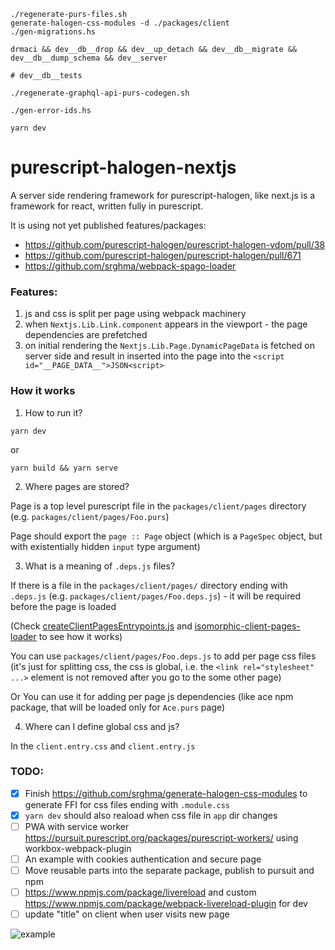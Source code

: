 ```
./regenerate-purs-files.sh
generate-halogen-css-modules -d ./packages/client
./gen-migrations.hs

drmaci && dev__db__drop && dev__up_detach && dev__db__migrate && dev__db__dump_schema && dev__server

# dev__db__tests

./regenerate-graphql-api-purs-codegen.sh

./gen-error-ids.hs

yarn dev
```

# purescript-halogen-nextjs

A server side rendering framework for purescript-halogen, like next.js is a framework for react,
written fully in purescript.

It is using not yet published features/packages:
- https://github.com/purescript-halogen/purescript-halogen-vdom/pull/38
- https://github.com/purescript-halogen/purescript-halogen/pull/671
- https://github.com/srghma/webpack-spago-loader

### Features:

1. js and css is split per page using webpack machinery
1. when `Nextjs.Lib.Link.component` appears in the viewport - the page dependencies are prefetched
1. on initial rendering the `Nextjs.Lib.Page.DynamicPageData` is fetched on server side and result in
inserted into the page into the `<script id="__PAGE_DATA__">JSON<script>`

### How it works

1. How to run it?

```
yarn dev
```

or

```
yarn build && yarn serve
```

2. Where pages are stored?

Page is a top level purescript file in the `packages/client/pages` directory (e.g. `packages/client/pages/Foo.purs`)

Page should export the `page :: Page` object (which is a `PageSpec` object, but with existentially hidden `input` type
argument)

3. What is a meaning of `.deps.js` files?

If there is a file in the `packages/client/pages/` directory ending with `.deps.js` (e.g. `packages/client/pages/Foo.deps.js`) - it will be
required before the page is loaded

(Check [createClientPagesEntrypoints.js](https://github.com/srghma/purescript-halogen-nextjs/blob/0e26569df6452dc1e7983d6f629448e70e4e6f2c/webpack/config/createClientPagesEntrypoints.js#L71)
and [isomorphic-client-pages-loader](https://github.com/srghma/purescript-halogen-nextjs/blob/0e26569df6452dc1e7983d6f629448e70e4e6f2c/webpack/lib/isomorphic-client-pages-loader.js#L30-L33)
to see how it works)

You can use `packages/client/pages/Foo.deps.js` to add per page css files (it's just for splitting css, the css is global, i.e.
the `<link rel="stylesheet" ...>` element is not removed after you go to the some other page)

Or You can use it for adding per page js dependencies (like ace npm package, that will be loaded only for `Ace.purs` page)

4. Where can I define global css and js?

In the `client.entry.css` and `client.entry.js`


### TODO:

- [x] Finish https://github.com/srghma/generate-halogen-css-modules to generate FFI for css files ending with `.module.css`
- [x] `yarn dev` should also reaload when css file in `app` dir changes
- [ ] PWA with service worker https://pursuit.purescript.org/packages/purescript-workers/ using workbox-webpack-plugin
- [ ] An example with cookies authentication and secure page
- [ ] Move reusable parts into the separate package, publish to pursuit and npm
- [ ] https://www.npmjs.com/package/livereload and custom https://www.npmjs.com/package/webpack-livereload-plugin for dev
- [ ] update "title" on client when user visits new page

![example](https://i.imgur.com/VF5UY5s.png)

